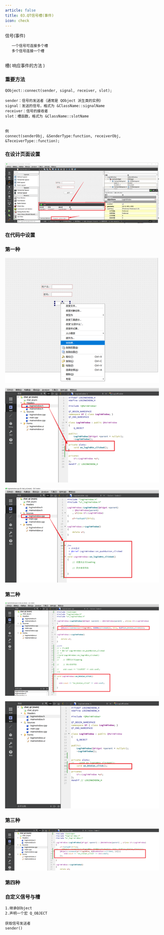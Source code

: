 ```yaml
---
article: false
title: 03.QT信号槽(事件)
icon: check
---
```


信号(事件)
```text
   一个信号可连接多个槽
   多个信号连接一个槽
   
```


槽( 响应事件的方法 )

### 重要方法
```text
QObject::connect(sender, signal, receiver, slot);

sender：信号的发送者（通常是 QObject 派生类的实例）
signal：发送的信号，格式为 &ClassName::signalName
receiver：信号的接收者
slot：槽函数，格式为 &ClassName::slotName


例
connect(senderObj, &SenderType:function, receiverObj, &TeceiverType::function);

```


### 在设计页面设置

![img_5.png](img%2Fimg_5.png)


### 在代码中设置
### 第一种
![img_6.png](img%2Fimg_6.png)

![img_7.png](img%2Fimg_7.png)

![img_8.png](img%2Fimg_8.png)

### 第二种

![img_9.png](img%2Fimg_9.png)

![img_10.png](img%2Fimg_10.png)

### 第三种
![img_11.png](img%2Fimg_11.png)

### 第四种


### 自定义信号与槽
```text
1.继承QObject 
2.声明一个宏 Q_OBJECT

获取信号发送者
sender()




```






















